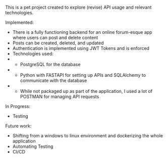 This is a pet project created to explore (revise) API usage and relevant technologies.

Implemented:
- There is a fully functioning backend for an online forum-esque app where users can post and delete content
- Posts can be created, deleted, and updated
- Authentication is implemented using JWT Tokens and is enforced
- Technologies used:
- - PostgreSQL for the database
- - Python with FASTAPI for setting up APIs and SQLAlchemy to communicate with the database
- - While not packaged up as part of the application, I used a lot of POSTMAN for managing API requests

In Progress:
- Testing

Future work:
- Shifting from a windows to linux environment and dockerizing the whole application
- Automating Testing
- CI/CD